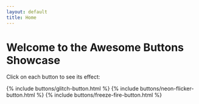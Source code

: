 ```yaml
---
layout: default
title: Home
---
```


# Welcome to the Awesome Buttons Showcase

Click on each button to see its effect:

{% include buttons/glitch-button.html %}
{% include buttons/neon-flicker-button.html %}
{% include buttons/freeze-fire-button.html %}
